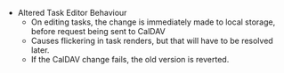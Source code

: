 - Altered Task Editor Behaviour
    - On editing tasks, the change is immediately made to local storage, before request being sent to CalDAV
    - Causes flickering in task renders, but that will have to be resolved later.
    - If the CalDAV change fails, the old version is reverted.
    